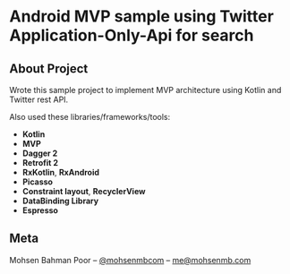 Android MVP sample using Twitter Application-Only-Api for search
=====

## About Project
Wrote this sample project to implement MVP architecture using Kotlin and Twitter rest API.

Also used these libraries/frameworks/tools:
- **Kotlin**
- **MVP**
- **Dagger 2** 
- **Retrofit 2**
- **RxKotlin**, **RxAndroid**
- **Picasso**
- **Constraint layout**, **RecyclerView**
- **DataBinding Library**
- **Espresso**

## Meta

Mohsen Bahman Poor – [@mohsenmbcom](https://twitter.com/mohsenmbcom) – me@mohsenmb.com
